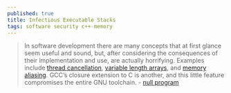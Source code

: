 ```yaml
---
published: true
title: Infectious Executable Stacks
tags: software security c++-memory
---
```

> In software development there are many concepts that at first glance seem useful and sound, but, after considering the consequences of their implementation and use, are actually horrifying. Examples include [thread cancellation](https://lwn.net/Articles/683118/), [variable length arrays](https://nullprogram.com/blog/2019/10/27/), and [memory aliasing](https://nullprogram.com/blog/2018/07/20/#strict-aliasing). GCC’s closure extension to C is another, and this little feature compromises the entire GNU toolchain. - [null program](https://nullprogram.com/blog/2019/11/15/)
